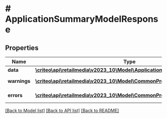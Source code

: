 # # ApplicationSummaryModelResponse

## Properties

Name | Type | Description | Notes
------------ | ------------- | ------------- | -------------
**data** | [**\criteo\api\retailmedia\v2023_10\Model\ApplicationSummaryModelResource**](ApplicationSummaryModelResource.md) |  | [optional]
**warnings** | [**\criteo\api\retailmedia\v2023_10\Model\CommonProblem[]**](CommonProblem.md) |  | [optional] [readonly]
**errors** | [**\criteo\api\retailmedia\v2023_10\Model\CommonProblem[]**](CommonProblem.md) |  | [optional] [readonly]

[[Back to Model list]](../../README.md#models) [[Back to API list]](../../README.md#endpoints) [[Back to README]](../../README.md)
